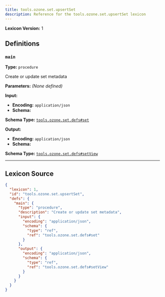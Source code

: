 ```yaml
---
title: tools.ozone.set.upsertSet
description: Reference for the tools.ozone.set.upsertSet lexicon
---
```

**Lexicon Version:** 1

## Definitions

<a name="main"></a>
### `main`

**Type:** `procedure`

Create or update set metadata

**Parameters:** _(None defined)_

**Input:**

- **Encoding:** `application/json`
- **Schema:**

**Schema Type:** [`tools.ozone.set.defs#set`](/lexicons/tools/ozone/set/defs#set)


**Output:**

- **Encoding:** `application/json`
- **Schema:**

**Schema Type:** [`tools.ozone.set.defs#setView`](/lexicons/tools/ozone/set/defs#setView)



---

## Lexicon Source
```json
{
  "lexicon": 1,
  "id": "tools.ozone.set.upsertSet",
  "defs": {
    "main": {
      "type": "procedure",
      "description": "Create or update set metadata",
      "input": {
        "encoding": "application/json",
        "schema": {
          "type": "ref",
          "ref": "tools.ozone.set.defs#set"
        }
      },
      "output": {
        "encoding": "application/json",
        "schema": {
          "type": "ref",
          "ref": "tools.ozone.set.defs#setView"
        }
      }
    }
  }
}
```
